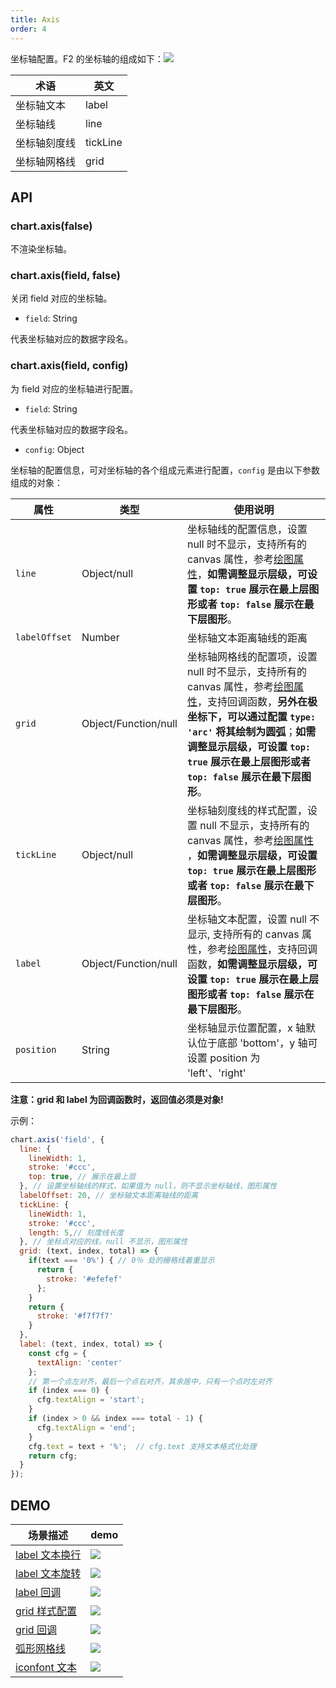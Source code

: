 ```yaml
---
title: Axis
order: 4
---
```


坐标轴配置。F2 的坐标轴的组成如下：![](https://gw.alipayobjects.com/zos/rmsportal/YhhBplZmzxzwvUBeEvPE.png#width=500)

| **术语** | **英文** |
| --- | --- |
| 坐标轴文本 | label |
| 坐标轴线 | line |
| 坐标轴刻度线 | tickLine |
| 坐标轴网格线 | grid |


## API

### chart.axis(false)

不渲染坐标轴。

### chart.axis(field, false)

关闭 field 对应的坐标轴。

- `field`: String


代表坐标轴对应的数据字段名。

### chart.axis(field, config)

为 field 对应的坐标轴进行配置。

- `field`: String


代表坐标轴对应的数据字段名。

- `config`: Object


坐标轴的配置信息，可对坐标轴的各个组成元素进行配置，`config` 是由以下参数组成的对象：

| **属性** | **类型** | **使用说明** |
| --- | --- | --- |
| `line` | Object/null | 坐标轴线的配置信息，设置 null 时不显示，支持所有的 canvas 属性，参考[绘图属性](https://www.yuque.com/antv/f2/canvas)，**如需调整显示层级，可设置 `top: true` 展示在最上层图形或者 `top: false` 展示在最下层图形**。 |
| `labelOffset` | Number | 坐标轴文本距离轴线的距离 |
| `grid` | Object/Function/null | 坐标轴网格线的配置项，设置 null 时不显示，支持所有的 canvas 属性，参考[绘图属性](https://www.yuque.com/antv/f2/canvas)，支持回调函数，**另外在极坐标下，可以通过配置 `type: 'arc'` 将其绘制为圆弧**；**如需调整显示层级，可设置 `top: true` 展示在最上层图形或者 `top: false` 展示在最下层图形**。 |
| `tickLine` | Object/null | 坐标轴刻度线的样式配置，设置 null 不显示，支持所有的 canvas 属性，参考[绘图属性](https://www.yuque.com/antv/f2/canvas) ，**如需调整显示层级，可设置 `top: true` 展示在最上层图形或者 `top: false` 展示在最下层图形**。 |
| `label` | Object/Function/null | 坐标轴文本配置，设置 null 不显示, 支持所有的 canvas 属性，参考[绘图属性](https://www.yuque.com/antv/f2/canvas)，支持回调函数，**如需调整显示层级，可设置 `top: true` 展示在最上层图形或者 `top: false` 展示在最下层图形**。 |
| `position` | String | 坐标轴显示位置配置，x 轴默认位于底部 'bottom'，y 轴可设置 position 为 'left'、'right' |


**注意：grid 和 label 为回调函数时，返回值必须是对象!**

示例：

```javascript
chart.axis('field', {
  line: {
    lineWidth: 1,
    stroke: '#ccc',
    top: true, // 展示在最上层
  }, // 设置坐标轴线的样式，如果值为 null，则不显示坐标轴线，图形属性
  labelOffset: 20, // 坐标轴文本距离轴线的距离
  tickLine: {
    lineWidth: 1,
    stroke: '#ccc',
    length: 5,// 刻度线长度
  }, // 坐标点对应的线，null 不显示，图形属性
  grid: (text, index, total) => {
    if(text === '0%') { // 0％ 处的栅格线着重显示
      return {
        stroke: '#efefef'
      };
    }
    return {
      stroke: '#f7f7f7'
    }
  },
  label: (text, index, total) => {
    const cfg = {
      textAlign: 'center'
    };
    // 第一个点左对齐，最后一个点右对齐，其余居中，只有一个点时左对齐
    if (index === 0) {
      cfg.textAlign = 'start';
    }
    if (index > 0 && index === total - 1) {
      cfg.textAlign = 'end';
    }
    cfg.text = text + '%';  // cfg.text 支持文本格式化处理
    return cfg;
  }
});
```

## DEMO
| 场景描述 | demo |
| --- | --- |
| [label 文本换行](https://antv.alipay.com/zh-cn/f2/3.x/demo/component/axis-break-line.html) | ![](https://gw.alipayobjects.com/zos/rmsportal/DEwVBFoGLbnMrwHxauyp.png#width=) |
| [label 文本旋转](https://antv.alipay.com/zh-cn/f2/3.x/demo/component/axis-rotate.html) | ![](https://gw.alipayobjects.com/zos/rmsportal/aZQMEqhJsZrHBPVvfwVu.png#width=) |
| [label 回调](https://antv.alipay.com/zh-cn/f2/3.x/demo/component/axis-label-callback.html) | ![](https://gw.alipayobjects.com/zos/rmsportal/JNURaLRrBdyAFOgatkwO.png#width=) |
| [grid 样式配置](https://antv.alipay.com/zh-cn/f2/3.x/demo/component/axis-grid.html) | ![](https://gw.alipayobjects.com/zos/rmsportal/WgyBJAgRVIwsjaIyPhvA.png#width=) |
| [grid 回调](https://antv.alipay.com/zh-cn/f2/3.x/demo/component/axis-grid-callback.html) | ![](https://gw.alipayobjects.com/zos/rmsportal/dWXDCtnpVQFhvhtgSmWy.png#width=) |
| [弧形网格线](https://antv.alipay.com/zh-cn/f2/3.x/demo/component/axis-circle-grid.html) | ![](https://gw.alipayobjects.com/zos/rmsportal/CnTYvcQBFcUeWmcKutse.png#width=) |
| [iconfont 文本](https://antv.alipay.com/zh-cn/f2/3.x/demo/component/axis-iconfont.html) | ![](https://gw.alipayobjects.com/zos/rmsportal/wBAMqyEGjiKXvVfkAzSr.png#width=) |



